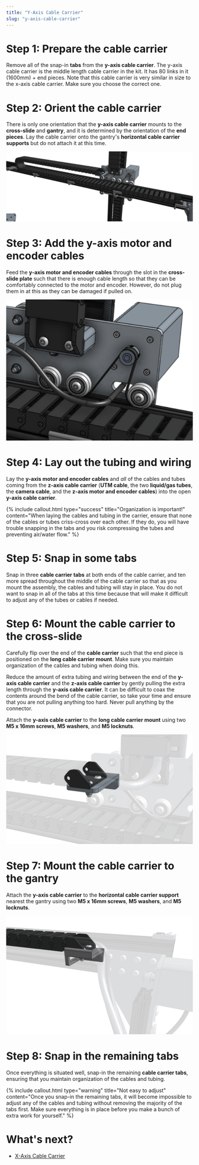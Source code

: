 ```yaml
---
title: "Y-Axis Cable Carrier"
slug: "y-axis-cable-carrier"
---
```



# Step 1: Prepare the cable carrier

Remove all of the snap-in **tabs** from the **y-axis cable carrier**. The y-axis cable carrier is the middle length cable carrier in the kit. It has 80 links in it (1600mm) + end pieces. Note that this cable carrier is very similar in size to the x-axis cable carrier. Make sure you choose the correct one.

# Step 2: Orient the cable carrier

There is only one orientation that the **y-axis cable carrier** mounts to the **cross-slide** and **gantry**, and it is determined by the orientation of the **end pieces**. Lay the cable carrier onto the gantry's **horizontal cable carrier supports** but do not attach it at this time.

![y axis cc empty.png](_images/y_axis_cc_empty.png)



# Step 3: Add the y-axis motor and encoder cables

Feed the **y-axis motor and encoder cables** through the slot in the **cross-slide plate** such that there is enough cable length so that they can be comfortably connected to the motor and encoder. However, do not plug them in at this as they can be damaged if pulled on.

![y motor cable.png](_images/y_motor_cable.png)



# Step 4: Lay out the tubing and wiring

Lay the **y-axis motor and encoder cables** and *all* of the cables and tubes coming from the **z-axis cable carrier** (**UTM cable**, the two **liquid/gas tubes**, the **camera cable**, and the **z-axis motor and encoder cables**) into the open **y-axis cable carrier**.

{%
include callout.html
type="success"
title="Organization is important!"
content="When laying the cables and tubing in the carrier, ensure that none of the cables or tubes criss-cross over each other. If they do, you will have trouble snapping in the tabs and you risk compressing the tubes and preventing air/water flow."
%}



# Step 5: Snap in some tabs

Snap in three **cable carrier tabs** at both ends of the cable carrier, and ten more spread throughout the middle of the cable carrier so that as you mount the assembly, the cables and tubing will stay in place. You do not want to snap in all of the tabs at this time because that will make it difficult to adjust any of the tubes or cables if needed.

# Step 6: Mount the cable carrier to the cross-slide

Carefully flip over the end of the **cable carrier** such that the end piece is positioned on the **long cable carrier mount**. Make sure you maintain organization of the cables and tubing when doing this.


Reduce the amount of extra tubing and wiring between the end of the **y-axis cable carrier** and the **z-axis cable carrier** by gently pulling the extra length through the **y-axis cable carrier**. It can be difficult to coax the contents around the bend of the cable carrier, so take your time and ensure that you are not pulling anything too hard. Never pull anything by the connector.


Attach the **y-axis cable carrier** to the **long cable carrier mount** using two **M5 x 16mm screws**, **M5 washers**, and **M5 locknuts**.

![y cc cross slide mount.png](_images/y_cc_cross_slide_mount.png)



# Step 7: Mount the cable carrier to the gantry

Attach the **y-axis cable carrier** to the **horizontal cable carrier support** nearest the gantry using two **M5 x 16mm screws**, **M5 washers**, and **M5 locknuts**.

![y axis cc gantry mount.png](_images/y_axis_cc_gantry_mount.png)



# Step 8: Snap in the remaining tabs

Once everything is situated well, snap-in the remaining **cable carrier tabs**, ensuring that you maintain organization of the cables and tubing.

{%
include callout.html
type="warning"
title="Not easy to adjust"
content="Once you snap-in the remaining tabs, it will become impossible to adjust any of the cables and tubing without removing the majority of the tabs first. Make sure everything is in place before you make a bunch of extra work for yourself."
%}





# What's next?

 * [X-Axis Cable Carrier](x-axis-cable-carrier.md)
